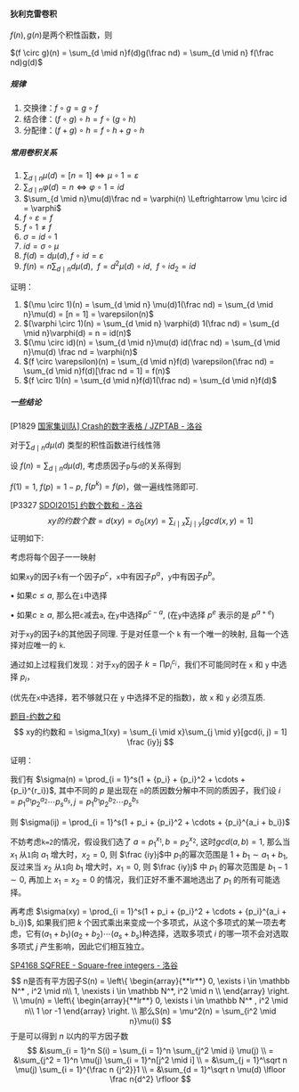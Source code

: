 #### 狄利克雷卷积

$f(n), g(n)$是两个积性函数，则

$(f \circ g)(n) = \sum_{d \mid n}f(d)g(\frac nd) = \sum_{d \mid n} f(\frac nd)g(d)$



##### 规律

1. 交换律：$f \circ g = g \circ f$
2. 结合律：$(f \circ g) \circ h = f \circ (g \circ h)$
3. 分配律：$(f + g) \circ h = f \circ h + g \circ h$



##### 常用卷积关系

1. $\sum_{d \mid n}\mu(d) = [n = 1] \Leftrightarrow \mu \circ 1 = \varepsilon$
2. $\sum_{d \mid n}\varphi(d) = n \Leftrightarrow \varphi \circ 1 = id$
3. $\sum_{d \mid n}\mu(d)\frac nd = \varphi(n) \Leftrightarrow \mu \circ id = \varphi$
4. $f \circ \varepsilon = f$
5. $f \circ 1 \neq f$
6. $\sigma = id \circ 1$
7. $id = \sigma \circ \mu$
8. $f(d) = d\mu(d), f \circ id = \varepsilon$
9. $f(n) = n\sum_{d \mid n}d\mu(d), \ \ f = d^2\mu(d) \circ id, \ \ f \circ id_2 = id$

证明：

1. $(\mu \circ 1)(n) = \sum_{d \mid n} \mu(d)1(\frac nd) = \sum_{d \mid n}\mu(d) = [n = 1] = \varepsilon(n)$
2. $(\varphi \circ 1)(n) = \sum_{d \mid n} \varphi(d) 1(\frac nd) = \sum_{d \mid n}\varphi(d) = n = id(n)$
3. $(\mu \circ id)(n) = \sum_{d \mid n}\mu(d) id(\frac nd) = \sum_{d \mid n}\mu(d) \frac nd = \varphi(n)$
4. $(f \circ \varepsilon)(n) = \sum_{d \mid n}f(d) \varepsilon(\frac nd) = \sum_{d \mid n}f(d)[\frac nd = 1] = f(n)$
5. $(f \circ 1)(n) = \sum_{d \mid n}f(d)1(\frac nd) = \sum_{d \mid n}f(d)$





##### 一些结论

[P1829 [国家集训队\] Crash的数字表格 / JZPTAB - 洛谷](https://www.luogu.com.cn/problem/P1829)

对于$\sum_{d \mid n}d\mu(d)$ 类型的积性函数进行线性筛

设 $f(n) = \sum_{d \mid n} d\mu(d)$, 考虑质因子`p`与`d`的关系得到

$f(1) = 1$, $f(p) = 1 - p$, $f(p^k) = f(p)$，做一遍线性筛即可.



 

[P3327 [SDOI2015\] 约数个数和 - 洛谷](https://www.luogu.com.cn/problem/P3327)
$$
xy的约数个数 = 
d(xy) = \sigma_0(xy) =  \sum_{i \mid x}\sum_{j \mid y}[gcd(x, y) = 1]
$$
证明如下:

考虑将每个因子一一映射

如果`xy`的因子`k`有一个因子$p^c$，`x`中有因子$p^a$，`y`中有因子$p^b$。

$\bullet$ 如果$c \le a$, 那么在`i`中选择

$\bullet$ 如果$c \ge a$, 那么把`c`减去`a`, 在`y`中选择$p^{c - a}$, (在`y`中选择 $p^e$ 表示的是 $p^{a + e}$)

对于`xy`的因子`k`的其他因子同理. 于是对任意一个 `k` 有一个唯一的映射, 且每一个选择对应唯一的 `k`.

通过如上过程我们发现：对于`xy`的因子 $k = \prod p_i^{c_i}$，我们不可能同时在 `x` 和 `y` 中选择 $p_i$，

(优先在`x`中选择，若不够就只在 `y` 中选择不足的指数)，故 `x` 和 `y` 必须互质.





[题目-约数之和](https://www.51nod.com/Html/Challenge/Problem.html#problemId=1220)
$$
xy的约数和 = \sigma_1(xy) = \sum_{i \mid x}\sum_{j \mid y}[gcd(i, j) = 1] \frac {iy}j
$$

证明：

我们有 $\sigma(n) = \prod_{i = 1}^s(1 + {p_i} + {p_i}^2 + \cdots +{p_i}^{r_i})$, 其中不同的 $p$ 是出现在 `n`的质因数分解中不同的质因子，我们设 $i = {p_1}^{a_1}{p_2}^{a_2}\cdots{p_s}^{a_s}, j = {p_1}^{b_1}{p_2}^{b_2}\cdots{p_s}^{b_s}$

则 $\sigma(ij) = \prod_{i = 1}^s(1 + p_i + {p_i}^2 + \cdots + {p_i}^{a_i + b_i})$

不妨考虑`k=2`的情况，假设我们选了 $a = {p_1}^{x_1}, b = {p_2}^{x_2}$, 这时$gcd(a, b) = 1$, 那么当 $x_1$ 从`1`向 $a_1$ 增大时，$x_2 = 0$, 则 $\frac {iy}j$中 $p_1$的幂次范围是 $1 + b_1 \sim a_1 + b_1$, 反过来当 $x_2$ 从`1`向 $b_1$ 增大时，$x_1 = 0$, 则 $\frac {iy}j$ 中 $p_1$ 的幂次范围是 $b_1 - 1 \sim 0$, 再加上 $x_1 = x_2 = 0$ 的情况，我们正好不重不漏地选出了 $p_1$ 的所有可能选择。

再考虑 $\sigma(xy) = \prod_{i = 1}^s(1 + p_i + {p_i}^2 + \cdots + {p_i}^{a_i + b_i})$, 如果我们把 $k$ 个因式乘出来变成一个多项式，从这个多项式的某一项去考虑，它有$(a_1 + b_1)(a_2 + b_2) \cdots (a_s + b_s)$种选择，选取多项式 $i$ 的哪一项不会对选取多项式 $j$ 产生影响，因此它们相互独立。





[SP4168 SQFREE - Square-free integers - 洛谷](https://www.luogu.com.cn/problem/SP4168)
$$
n是否有平方因子S(n) = 
\left\{
\begin{array}{**lr**}
0, \exists i \in \mathbb N^* , i^2 \mid n\\
1, \nexists i \in \mathbb N^*, i^2 \mid n \\
\end{array}
\right. \\
\mu(n) = 
\left\{
\begin{array}{**lr**}
0, \exists i \in \mathbb N^* , i^2 \mid n\\
1 \or -1
\end{array}
\right. \\
那么S(n) = \mu^2(n) = \sum_{i^2 \mid n}\mu(i)
$$
于是可以得到 $n$ 以内的平方因子数
$$
&\sum_{i = 1}^n S(i) = \sum_{i = 1}^n \sum_{j^2 \mid i} \mu(j) \\
= &\sum_{j^2 = 1}^n \mu(j) \sum_{i = 1}^n[j^2 \mid i] \\
= &\sum_{j = 1}^\sqrt n \mu(j) \sum_{i = 1}^{\frac n {j^2}}1 \\
= &\sum_{d = 1}^\sqrt n \mu(d) \lfloor \frac n{d^2} \rfloor
$$
